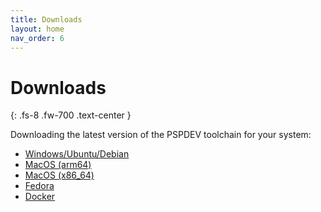 ```yaml
---
title: Downloads
layout: home
nav_order: 6
---
```


# Downloads
{: .fs-8 .fw-700 .text-center }

Downloading the latest version of the PSPDEV toolchain for your system:

- [Windows/Ubuntu/Debian](https://github.com/pspdev/pspdev/releases/latest/download/pspdev-ubuntu-latest-x86_64.tar.gz)
- [MacOS (arm64)](https://github.com/pspdev/pspdev/releases/latest/download/pspdev-macos-latest-arm64.tar.gz)
- [MacOS (x86_64)](https://github.com/pspdev/pspdev/releases/latest/download/pspdev-macos-13-x86_64.tar.gz)
- [Fedora](https://github.com/pspdev/pspdev/releases/latest/download/pspdev-fedora-latest.tar.gz)
- [Docker](https://hub.docker.com/r/pspdev/pspdev)
